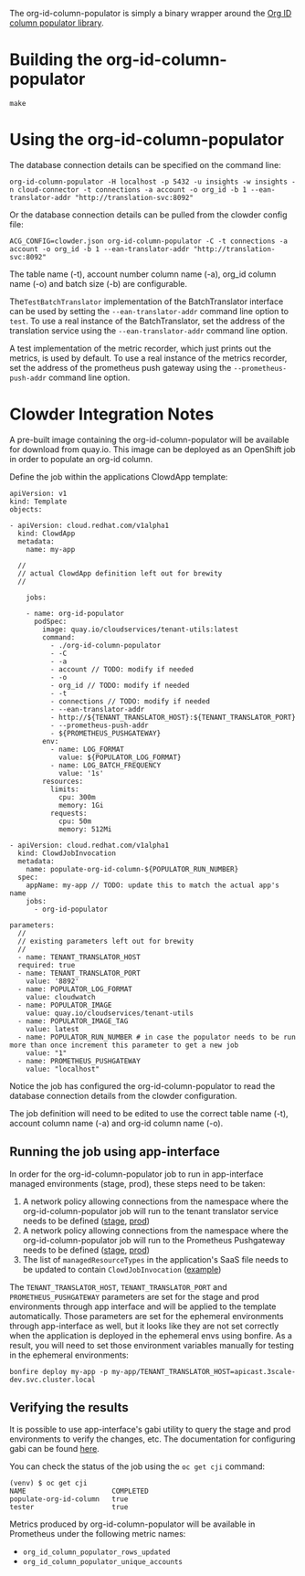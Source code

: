 The org-id-column-populator is simply a binary wrapper around the [Org ID column populator library](../../pkg/tenantconv/README.md).

# Building the org-id-column-populator

```
make
```

# Using the org-id-column-populator

The database connection details can be specified on the command line:

```
org-id-column-populator -H localhost -p 5432 -u insights -w insights -n cloud-connector -t connections -a account -o org_id -b 1 --ean-translator-addr "http://translation-svc:8092"
```

Or the database connection details can be pulled from the clowder config file:

```
ACG_CONFIG=clowder.json org-id-column-populator -C -t connections -a account -o org_id -b 1 --ean-translator-addr "http://translation-svc:8092"
```

The table name (-t), account number column name (-a), org_id column name (-o) and batch size (-b) are configurable.

The`TestBatchTranslator` implementation of the BatchTranslator interface can be used by setting the
`--ean-translator-addr` command line option to `test`.
To use a real instance of the BatchTranslator, set the address of the translation service
using the `--ean-translator-addr` command line option.

A test implementation of the metric recorder, which just prints out the metrics, is used by default.
To use a real instance of the metrics recorder, set the address of the prometheus push gateway using
the `--prometheus-push-addr` command line option.


# Clowder Integration Notes

A pre-built image containing the org-id-column-populator will be available for download
from quay.io.  This image can be deployed as an OpenShift job in order to populate an
org-id column.

Define the job within the applications ClowdApp template:

```
apiVersion: v1
kind: Template
objects:

- apiVersion: cloud.redhat.com/v1alpha1
  kind: ClowdApp
  metadata:
    name: my-app

  //
  // actual ClowdApp definition left out for brewity
  //

    jobs:

    - name: org-id-populator
      podSpec:
        image: quay.io/cloudservices/tenant-utils:latest
        command:
          - ./org-id-column-populator
          - -C
          - -a
          - account // TODO: modify if needed
          - -o
          - org_id // TODO: modify if needed
          - -t
          - connections // TODO: modify if needed
          - --ean-translator-addr
          - http://${TENANT_TRANSLATOR_HOST}:${TENANT_TRANSLATOR_PORT}
          - --prometheus-push-addr
          - ${PROMETHEUS_PUSHGATEWAY}
        env:
          - name: LOG_FORMAT
            value: ${POPULATOR_LOG_FORMAT}
          - name: LOG_BATCH_FREQUENCY
            value: '1s'
        resources:
          limits:
            cpu: 300m
            memory: 1Gi
          requests:
            cpu: 50m
            memory: 512Mi

- apiVersion: cloud.redhat.com/v1alpha1
  kind: ClowdJobInvocation
  metadata:
    name: populate-org-id-column-${POPULATOR_RUN_NUMBER}
  spec:
    appName: my-app // TODO: update this to match the actual app's name
    jobs:
      - org-id-populator

parameters:
  //
  // existing parameters left out for brewity
  //
  - name: TENANT_TRANSLATOR_HOST
  required: true
  - name: TENANT_TRANSLATOR_PORT
    value: '8892'
  - name: POPULATOR_LOG_FORMAT
    value: cloudwatch
  - name: POPULATOR_IMAGE
    value: quay.io/cloudservices/tenant-utils
  - name: POPULATOR_IMAGE_TAG
    value: latest
  - name: POPULATOR_RUN_NUMBER # in case the populator needs to be run more than once increment this parameter to get a new job
    value: "1"
  - name: PROMETHEUS_PUSHGATEWAY
    value: "localhost"

```

Notice the job has configured the org-id-column-populator to read the database connection
details from the clowder configuration.

The job definition will need to be edited to use the correct table name (-t),
account column name (-a) and org-id column name (-o).

## Running the job using app-interface

In order for the org-id-column-populator job to run in app-interface managed environments (stage, prod), these steps need to be taken:

1. A network policy allowing connections from the namespace where the org-id-column-populator job will run to the tenant translator service needs to be defined ([stage](https://gitlab.cee.redhat.com/service/app-interface/-/blob/master/data/services/insights/gateway/namespaces/stage-3scale-stage.yml#L25), [prod](https://gitlab.cee.redhat.com/service/app-interface/-/blob/master/data/services/insights/gateway/namespaces/3scale-prod.yml#L19))
1. A network policy allowing connections from the namespace where the org-id-column-populator job will run to the Prometheus Pushgateway needs to be defined ([stage](https://gitlab.cee.redhat.com/service/app-interface/-/blob/master/data/services/insights/prometheus/insights-push-stage.yml#L19), [prod](https://gitlab.cee.redhat.com/service/app-interface/-/blob/master/data/services/insights/prometheus/insights-push-prod.yml#L19))
1. The list of `managedResourceTypes` in the application's SaaS file needs to be updated to contain `ClowdJobInvocation` ([example](https://gitlab.cee.redhat.com/service/app-interface/-/blob/1f2b7038d32124dc150ed348d509db862305552f/data/services/insights/playbook-dispatcher/deploy.yml#L32))

The `TENANT_TRANSLATOR_HOST`, `TENANT_TRANSLATOR_PORT` and `PROMETHEUS_PUSHGATEWAY` parameters
are set for the stage and prod environments through app interface and will be applied to the template automatically.
Those parameters are set for the ephemeral environments through app-interface as well, but it looks
like they are not set correctly when the application is deployed in the ephemeral envs using bonfire.
As a result, you will need to set those environment variables manually for testing
in the ephemeral environments:

```
bonfire deploy my-app -p my-app/TENANT_TRANSLATOR_HOST=apicast.3scale-dev.svc.cluster.local
```

## Verifying the results

It is possible to use app-interface's gabi utility to query the stage and prod environments
to verify the changes, etc.  The documentation for configuring gabi can be found [here](https://gitlab.cee.redhat.com/service/app-interface/-/blob/master/docs/app-sre/sop/gabi-instances-request.md).

You can check the status of the job using the `oc get cji` command:

```
(venv) $ oc get cji
NAME                     COMPLETED
populate-org-id-column   true
tester                   true
```

Metrics produced by org-id-column-populator will be available in Prometheus under the following metric names:

- `org_id_column_populator_rows_updated`
- `org_id_column_populator_unique_accounts`
